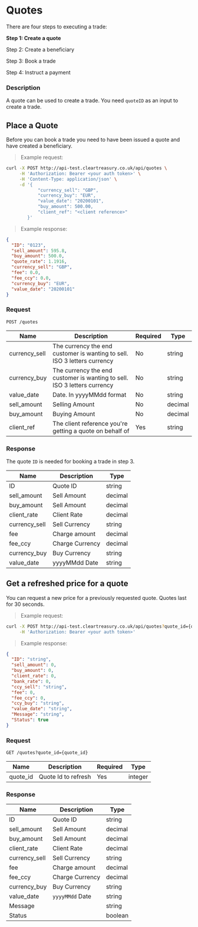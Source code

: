 # Quotes

There are four steps to executing a trade:

**Step 1: Create a quote**

Step 2: Create a beneficiary

Step 3: Book a trade

Step 4: Instruct a payment

### Description

A quote can be used to create a trade<!-- TODO: within 30 minutes -->. You need `quoteID` as an input to create a trade. <!-- TODO: Quote locks current mid-market exchange rate that will be used for your payment. Quote also calculates transfer fee and estimates delivery time. -->

## Place a Quote

Before you can book a trade you need to have been issued a quote and have created a beneficiary.

> Example request:

```bash
curl -X POST http://api-test.cleartreasury.co.uk/api/quotes \
     -H 'Authorization: Bearer <your auth token>' \
     -H 'Content-Type: application/json' \
     -d '{
            "currency_sell": "GBP",
            "currency_buy": "EUR",
            "value_date": "20200101",
            "buy_amount": 500.00,
            "client_ref": "<client reference>"
        }'
```

> Example response:

```json
{
  "ID": "0123",
  "sell_amount": 595.8,
  "buy_amount": 500.0,
  "quote_rate": 1.1916,
  "currency_sell": "GBP",
  "fee": 0.0,
  "fee_ccy": 0.0,
  "currency_buy": "EUR",
  "value_date": "20200101"
}
```

### Request

`POST /quotes`

| Name          | Description                                                                 | Required | Type    |
| ------------- | --------------------------------------------------------------------------- | -------- | ------- |
| currency_sell | The currency the end customer is wanting to sell.<br>ISO 3 letters currency | No       | string  |
| currency_buy  | The currency the end customer is wanting to sell.<br>ISO 3 letters currency | No       | string  |
| value_date    | Date. In yyyyMMdd format                                                    | No       | string  |
| sell_amount   | Selling Amount                                                              | No       | decimal |
| buy_amount    | Buying Amount                                                               | No       | decimal |
| client_ref    | The client reference you're getting a quote on behalf of                    | Yes      | string  |

### Response

The quote `ID` is needed for booking a trade in step 3.

| Name          | Description     | Type    |
| ------------- | --------------- | ------- |
| ID            | Quote ID        | string  |
| sell_amount   | Sell Amount     | decimal |
| buy_amount    | Sell Amount     | decimal |
| client_rate   | Client Rate     | decimal |
| currency_sell | Sell Currency   | string  |
| fee           | Charge amount   | decimal |
| fee_ccy       | Charge Currency | decimal |
| currency_buy  | Buy Currency    | string  |
| value_date    | yyyyMMdd Date   | string  |

## Get a refreshed price for a quote

<!-- TODO: Add info about how long a quote lasts for -->

You can request a new price for a previously requested quote. Quotes last for 30 seconds.

> Example request:

```bash
curl -X POST http://api-test.cleartreasury.co.uk/api/quotes?quote_id={quote_id} \
     -H 'Authorization: Bearer <your auth token>'
```

> Example response:

```json
{
  "ID": "string",
  "sell_amount": 0,
  "buy_amount": 0,
  "client_rate": 0,
  "bank_rate": 0,
  "ccy_sell": "string",
  "fee": 0,
  "fee_ccy": 0,
  "ccy_buy": "string",
  "value_date": "string",
  "Message": "string",
  "Status": true
}
```

### Request

`GET /quotes?quote_id={quote_id}`

| Name     | Description         | Required | Type    |
| -------- | ------------------- | -------- | ------- |
| quote_id | Quote Id to refresh | Yes      | integer |

### Response

<!-- TODO: Add proper response data -->

| Name          | Description     | Type    |
| ------------- | --------------- | ------- |
| ID            | Quote ID        | string  |
| sell_amount   | Sell Amount     | decimal |
| buy_amount    | Sell Amount     | decimal |
| client_rate   | Client Rate     | decimal |
| currency_sell | Sell Currency   | string  |
| fee           | Charge amount   | decimal |
| fee_ccy       | Charge Currency | decimal |
| currency_buy  | Buy Currency    | string  |
| value_date    | `yyyyMMdd` Date | string  |
| Message       |                 | string  |
| Status        |                 | boolean |
